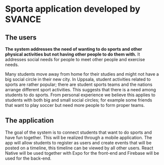 # Sporta application developed by SVANCE 

## The users

**The system addresses the need of wanting to do sports and other physical activities but not having other people to do them with.** 
It addresses social needs for people to meet other people and exercise needs.

Many students move away from home for their studies and might not have a big social circle in their new city. In Uppsala, student activities related to sports are rather popular; there are student sports teams and the nations arrange different sport activities. This suggests that there is a need among students to do sports. 
From personal experience we believe this applies to students with both big and small social circles; for example some friends that want to play soccer but need more people to form proper teams. 

## The application

The goal of the system is to connect students that want to do sports and have fun together. This will be realized through a mobile application. The app will allow students to register as users and create events that will be posted on a timeline, this timeline can be viewed by all other users. React Native will be used together with Expo for the front-end and Firebase will be used for the back-end.

